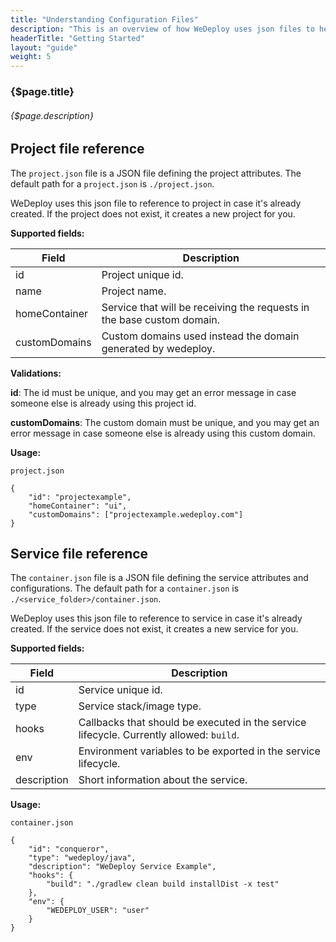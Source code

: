 ```yaml
---
title: "Understanding Configuration Files"
description: "This is an overview of how WeDeploy uses json files to help you to configure your project."
headerTitle: "Getting Started"
layout: "guide"
weight: 5
---
```


### {$page.title}

###### {$page.description}

<article id="1">

## Project file reference

The `project.json` file is a JSON file defining the project attributes. The default path for a `project.json` is `./project.json`.

WeDeploy uses this json file to reference to project in case it's already created. If the project does not exist, it creates a new project for you.

**Supported fields:**

| Field | Description |
| ----- | ----------- |
| id | Project unique id. |
| name | Project name. |
| homeContainer | Service that will be receiving the requests in the base custom domain. |
| customDomains | Custom domains used instead the domain generated by wedeploy. |

**Validations:**

**id**: The id must be unique, and you may get an error message in case someone else is already using this project id.

**customDomains**: The custom domain must be unique, and you may get an error message in case someone else is already using this custom domain.

**Usage:**

`project.json`

```application/json
{
	"id": "projectexample",
	"homeContainer": "ui",
	"customDomains": ["projectexample.wedeploy.com"]
}
```
</article>

<article id="2">

## Service file reference

The `container.json` file is a JSON file defining the service attributes and configurations. The default path for a `container.json` is `./<service_folder>/container.json`.

WeDeploy uses this json file to reference to service in case it's already created. If the service does not exist, it creates a new service for you.

**Supported fields:**

| Field | Description |
| ----- | ----------- |
| id    | Service unique id. |
| type  | Service stack/image type. |
| hooks | Callbacks that should be executed in the service lifecycle. Currently allowed: `build`. |
| env | Environment variables to be exported in the service lifecycle. |
| description | Short information about the service. |

**Usage:**

`container.json`

```application/json
{
	"id": "conqueror",
	"type": "wedeploy/java",
	"description": "WeDeploy Service Example",
	"hooks": {
		"build": "./gradlew clean build installDist -x test"
	},
	"env": {
		"WEDEPLOY_USER": "user"
	}
}
```
</article>
